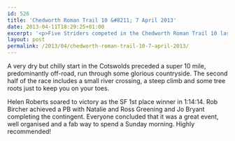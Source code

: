 ```yaml
---
id: 526
title: 'Chedworth Roman Trail 10 &#8211; 7 April 2013'
date: 2013-04-11T18:29:25+01:00
excerpt: '<p>Five Striders competed in the Chedworth Roman Trail 10 last Sunday.</p>'
layout: post
permalink: /2013/04/chedworth-roman-trail-10-7-april-2013/
---
```

A very dry but chilly start in the Cotswolds preceded a super 10 mile, predominantly off-road, run through some glorious countryside. The second half of the race includes a small river crossing, a steep climb and some tree roots just to keep you on your toes.

Helen Roberts soared to victory as the SF 1st place winner in 1:14:14. Rob Bircher achieved a PB with Natalie and Ross Greening and Jo Bryant completing the contingent. Everyone concluded that it was a great event, well organised and a fab way to spend a Sunday morning. Highly recommended!